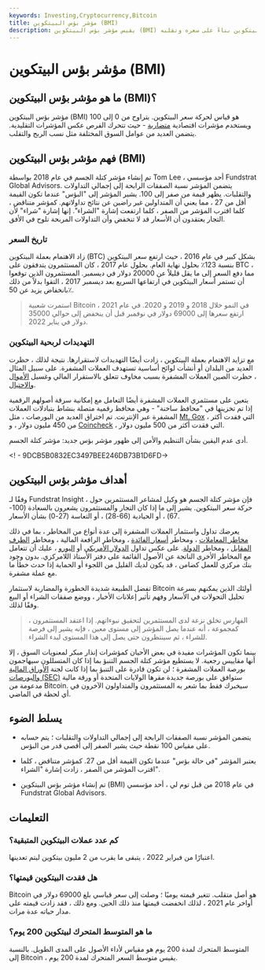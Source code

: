 ```yaml
---
keywords: Investing,Cryptocurrency,Bitcoin
title: مؤشر بؤس البيتكوين (BMI)
description: يقيس مؤشر بؤس البيتكوين (BMI) زخم البيتكوين بناءً على سعره وتقلبه.
---
```


# مؤشر بؤس البيتكوين (BMI)
## ما هو مؤشر بؤس البيتكوين (BMI)؟

مؤشر بؤس البيتكوين (BMI) هو قياس لحركة سعر البيتكوين. يتراوح من 0 إلى 100 ويستخدم مؤشرات اقتصادية [متضاربة](/contrarian) - حيث تتحرك الفرص عكس المؤشرات التقليدية. يتضمن العديد من عوامل السوق المختلفة مثل نسب الربح والتقلب.

## فهم مؤشر بؤس البيتكوين (BMI)

تم إنشاء مؤشر كتلة الجسم في عام 2018 بواسطة Tom Lee ، أحد مؤسسي Fundstrat Global Advisors. يتضمن المؤشر نسبة الصفقات الرابحة إلى إجمالي التداولات والتقلبات. يظهر قيمة من صفر إلى 100. يشير المؤشر إلى "البؤس" عندما تكون القيمة أقل من 27 ، مما يعني أن المتداولين غير راضين عن نتائج تداولاتهم. كمؤشر متناقض ، كلما اقترب المؤشر من الصفر ، كلما ارتفعت إشارة "الشراء". إنها إشارة "شراء" لأن التجار يعتقدون أن الأسعار قد لا تنخفض وأن التداولات المربحة تلوح في الأفق.

### تاريخ السعر

زاد الاهتمام بعملة البيتكوين (BTC) بشكل كبير في عام 2016 ، حيث ارتفع سعر البيتكوين بنسبة 123٪ بحلول نهاية العام. بحلول عام 2017 ، كان المستثمرون يتدفقون على BTC ، مما دفع السعر إلى ما يقل قليلاً عن 20000 دولار في ديسمبر. المستثمرون الذين توقعوا أن تستمر أسعار البيتكوين في ارتفاعها السريع بعد ديسمبر 2017 ، التقوا بدلاً من ذلك بانخفاض يزيد عن 50٪.

> استمرت شعبية Bitcoin في النمو خلال 2018 و 2019 و 2020. في عام 2021 ، ارتفع سعرها إلى 69000 دولار في نوفمبر قبل أن ينخفض إلى حوالي 35000 دولار في يناير 2022.

>

### التهديدات لربحية البيتكوين

مع تزايد الاهتمام بعملة البيتكوين ، زادت أيضًا التهديدات لاستقرارها. نتيجة لذلك ، حظرت العديد من البلدان أو أنشأت لوائح أساسية تستهدف العملات المشفرة. على سبيل المثال ، حظرت الصين العملات المشفرة بسبب مخاوف تتعلق بالاستقرار المالي وغسيل [الأموال](/moneylaundering) [والاحتيال](/fraud).

يتعين على مستثمري العملات المشفرة أيضًا التعامل مع إمكانية سرقة أصولهم الرقمية إذا تم تخزينها في "محافظ ساخنة" - وهي محافظ رقمية متصلة بنشاط بتبادلات العملات المشفرة عبر الإنترنت. تم اختراق العديد من البورصات ، مثل [Mt. Gox](/mt-gox) ، التي فقدت أكثر من 450 مليون دولار ، و [Coincheck](/coincheck) ، التي فقدت أكثر من 500 مليون دولار.

أدى عدم اليقين بشأن التنظيم والأمن إلى ظهور مؤشر بؤس جديد: مؤشر كتلة الجسم.

<! - 9DCB5B0832EC3497BEE246DB73B1D6FD->

## أهداف مؤشر بؤس البيتكوين

وفقًا لـ Fundstrat Insight ، فإن مؤشر كتلة الجسم هو وكيل لمشاعر المستثمرين حول حركة سعر البيتكوين. يشير إلى ما إذا كان التجار والمستثمرون يشعرون بالسعادة (100-67) ، أو الحيادية (66-28) ، أو التعاسة (27-0) بشأن الأسعار.

يعرضك تداول واستثمار العملات المشفرة إلى عدة أنواع من المخاطر ، بما في ذلك [مخاطر المعاملات](/transactionrisk) ، ومخاطر [أسعار الفائدة](/interestraterisk) ، ومخاطر الرافعة المالية ، ومخاطر [الطرف المقابل](/counterpartyrisk) ، ومخاطر [الدولة](/countryrisk). على عكس تداول [الدولار الأمريكي](/usd-united-states-dollar) أو [اليورو](/euro) ، عليك أن تتعامل مع المخاطر الأخرى الناتجة عن الأصول القائمة على دفتر الأستاذ اللامركزي. بدون وجود بنك مركزي للعمل كضامن ، قد يكون لديك القليل من اللجوء أو الحماية إذا حدث خطأ ما مع عملة مشفرة.

تفضل الطبيعة شديدة الخطورة والمضاربة لاستثمار Bitcoin أولئك الذين يمكنهم بسرعة تحليل التحولات في الأسعار وفهم تأثير إعلانات الأخبار ، ووضع صفقات الشراء أو البيع وفقًا لذلك.

> الفهارس تخلق نزعة لدى المستثمرين لتحقيق نبوءاتهم. إذا اعتقد المستثمرون ، كمجموعة ، أنه عندما يصل المؤشر إلى مستوى معين ، فإنه يشير إلى فرصة للشراء ، ثم سينتظرون حتى يصل إلى هذا المستوى لبدء الشراء.

>

بينما تكون المؤشرات مفيدة في بعض الأحيان كمؤشرات إنذار مبكر لمعنويات السوق ، إلا أنها مقاييس رجعية. لا يستطيع مؤشر كتلة الجسم التنبؤ بما إذا كان المتسللون سيهاجمون بورصة العملات المشفرة ؛ لن تكون قادرة على التنبؤ بما إذا كانت لجنة [الأوراق المالية والبورصات (SEC)](/sec) ستوافق على بورصة جديدة مقرها الولايات المتحدة أو ورقة مالية مدعومة من Bitcoin. سيخبرك فقط بما شعر به المستثمرون والمتداولون الآخرون في أي لحظة في الماضي.

## يسلط الضوء

- يتضمن المؤشر نسبة الصفقات الرابحة إلى إجمالي التداولات والتقلبات ؛ يتم حسابه على مقياس 100 نقطة حيث يشير الصفر إلى أقصى قدر من البؤس.

- يعتبر المؤشر "في حالة بؤس" عندما تكون القيمة أقل من 27. كمؤشر متناقض ، كلما اقترب المؤشر من الصفر ، زادت إشارة "الشراء".

- تم إنشاء مؤشر بؤس البيتكوين (BMI) في عام 2018 من قبل توم لي ، أحد مؤسسي Fundstrat Global Advisors.

## التعليمات

### كم عدد عملات البيتكوين المتبقية؟

اعتبارًا من فبراير 2022 ، يتبقى ما يقرب من 2 مليون بيتكوين ليتم تعدينها.

### هل فقدت البيتكوين قيمتها؟

Bitcoin هو أصل متقلب. تتغير قيمته يوميًا ؛ وصلت إلى سعر قياسي بلغ 69000 دولار في أواخر عام 2021 ، لذلك انخفضت قيمتها منذ ذلك الحين. ومع ذلك ، فقد زادت قيمته على مدار حياته عدة مرات.

### ما هو المتوسط المتحرك لبيتكوين 200 يوم؟

المتوسط المتحرك لمدة 200 يوم هو مقياس لأداء الأصول على المدى الطويل. بالنسبة إلى Bitcoin ، يقيس متوسط السعر المتحرك لمدة 200 يوم.

